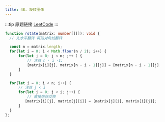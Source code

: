 ```yaml
---
title: 48. 旋转图像
---
```

:::tip 原题链接
[LeetCode](https://leetcode-cn.com/problems/rotate-image/)
:::


```typescript
function rotate(matrix: number[][]): void {
  // 先水平翻转 再沿对角线翻转

  const n = matrix.length;
  for(let i = 0; i < Math.floor(n / 2); i++) {
      for(let j = 0; j < n; j++ ) {
          // 注意 n - i -1;
          [matrix[i][j], matrix[n - i - 1][j]] = [matrix[n - i - 1][j], matrix[i][j]];
      }
  }

  for(let i = 0; i < n; i++) {
      // 注意 j < i
      for(let j = 0; j < i; j++) {
          // 直接坐标交换
         [matrix[i][j], matrix[j][i]] = [matrix[j][i], matrix[i][j]];
      }
  }
};
```

